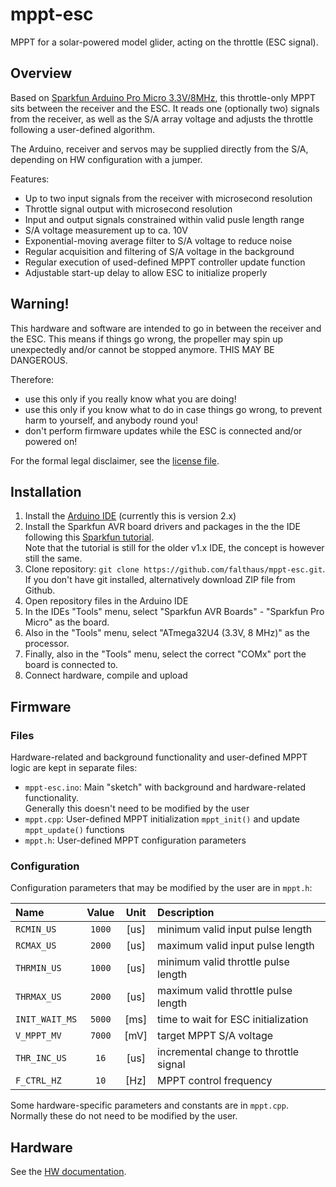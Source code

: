 # mppt-esc

MPPT for a solar-powered model glider, acting on the throttle (ESC signal).



## Overview
Based on [Sparkfun Arduino Pro Micro 3.3V/8MHz](https://www.sparkfun.com/products/12587), this
throttle-only MPPT sits between the receiver and the ESC. It reads one (optionally two) signals
from the receiver, as well as the S/A array voltage and adjusts the throttle following a
user-defined algorithm.

The Arduino, receiver and servos may be supplied directly from the S/A, depending on HW configuration
with a jumper.

Features:
- Up to two input signals from the receiver with microsecond resolution
- Throttle signal output with microsecond resolution
- Input and output signals constrained within valid pusle length range
- S/A voltage measurement up to ca. 10V
- Exponential-moving average filter to S/A voltage to reduce noise
- Regular acquisition and filtering of S/A voltage in the background
- Regular execution of used-defined MPPT controller update function
- Adjustable start-up delay to allow ESC to initialize properly



## Warning!

This hardware and software are intended to go in between the receiver and the ESC. This means
if things go wrong, the propeller may spin up unexpectedly and/or cannot be stopped anymore.
THIS MAY BE DANGEROUS.

Therefore:
- use this only if you really know what you are doing!
- use this only if you know what to do in case things go wrong, to prevent harm to yourself,
and anybody round you!
- don't perform firmware updates while the ESC is connected and/or powered on!

For the formal legal disclaimer, see the [license file](LICENSE).



## Installation

1. Install the [Arduino IDE](https://www.arduino.cc/en/software) (currently this is version 2.x)
2. Install the Sparkfun AVR board drivers and packages in the the IDE following this
[Sparkfun tutorial](https://learn.sparkfun.com/tutorials/pro-micro--fio-v3-hookup-guide#installing-windows).<br>
Note that the tutorial is still for the older v1.x IDE, the concept is however still the same.
3. Clone repository: `git clone https://github.com/falthaus/mppt-esc.git`.<br>
   If you don't have git installed, alternatively download ZIP file from Github.
4. Open repository files in the Arduino IDE
5. In the IDEs "Tools" menu, select "Sparkfun AVR Boards" - "Sparkfun Pro Micro" as the board.
6. Also in the "Tools" menu, select "ATmega32U4 (3.3V, 8 MHz)" as the processor.
7. Finally, also in the "Tools" menu, select the correct "COMx" port the board is connected to.
8. Connect hardware, compile and upload



## Firmware

### Files
Hardware-related and background functionality and user-defined MPPT logic are kept in separate files:
- `mppt-esc.ino`: Main "sketch" with background and hardware-related functionality.<br>
   Generally this doesn't need to be modified by the user
- `mppt.cpp`: User-defined MPPT initialization `mppt_init()` and update `mppt_update()` functions
- `mppt.h`: User-defined MPPT configuration parameters

### Configuration
Configuration parameters that may be modified by the user are in `mppt.h`:

|Name|Value|Unit|Description|
|:---|:---:|:---:|:---|
|`RCMIN_US`|`1000`|[us] |minimum valid input pulse length|
|`RCMAX_US`|`2000`| [us] |maximum valid input pulse length|
|`THRMIN_US`|`1000`| [us] |minimum valid throttle pulse length|
|`THRMAX_US`|`2000`| [us] |maximum valid throttle pulse length|
|`INIT_WAIT_MS`|`5000`| [ms] |time to wait for ESC initialization|
|`V_MPPT_MV`|`7000`| [mV] |target MPPT S/A voltage|
|`THR_INC_US`|`16`| [us] |incremental change to throttle signal|
|`F_CTRL_HZ`|`10`| [Hz] |MPPT control frequency|

Some hardware-specific parameters and constants are in `mppt.cpp`. Normally these do not need to be
modified by the user.



## Hardware
See the [HW documentation](hw/).
